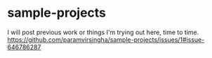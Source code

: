 # sample-projects
I will post previous work or things I'm trying out here, time to time.
https://github.com/paramvirsingha/sample-projects/issues/1#issue-646786287
